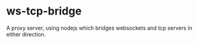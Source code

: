 ws-tcp-bridge
=============

A proxy server, using nodejs which bridges websockets and tcp servers in either direction.